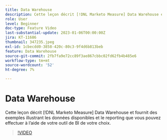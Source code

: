 ```yaml
---
title: Data Warehouse
description: Cette leçon décrit [!DNL Marketo Measure] Data Warehouse et fournit des exemples illustrant les données disponibles et le reporting que vous pouvez effectuer à l’aide de votre outil de BI de votre choix.
role: User
level: Beginner
doc-type: Feature Video
last-substantial-update: 2023-01-06T00:00:00Z
jira: KT-11686
thumbnail: 347235.jpeg
exl-id: 1cbecdd0-3858-420c-80c3-9f4d6b813beb
feature: Data Warehouse
source-git-commit: 2fb7fa9e72cc89f3ae867cbbc02fd62fb4b485e6
workflow-type: tm+mt
source-wordcount: '52'
ht-degree: 7%

---
```


# Data Warehouse

Cette leçon décrit [!DNL Marketo Measure] Data Warehouse et fournit des exemples illustrant les données disponibles et le reporting que vous pouvez effectuer à l’aide de votre outil de BI de votre choix.

>[!VIDEO](https://video.tv.adobe.com/v/347235/?quality=12&learn=on)
